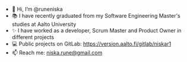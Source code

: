 - 👋 Hi, I’m @runeniska
- 📚 I have recently graduated from my Software Engineering Master's studies at Aalto University
- ✨ I have worked as a developer, Scrum Master and Product Owner in different projects
- 💻 Public projects on GitLab: https://version.aalto.fi/gitlab/niskar1
- 📫 Reach me: niska.rune@gmail.com

<!---
runeniska/runeniska is a ✨ special ✨ repository because its `README.md` (this file) appears on your GitHub profile.
You can click the Preview link to take a look at your changes.
--->
